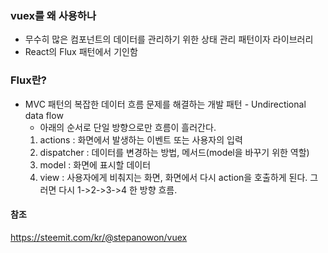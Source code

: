 ### vuex를 왜 사용하나
- 무수히 많은 컴포넌트의 데이터를 관리하기 위한 상태 관리 패턴이자 라이브러리
- React의 Flux 패턴에서 기인함

### Flux란?
- MVC 패턴의 복잡한 데이터 흐름 문제를 해결하는 개발 패턴 - Undirectional data flow
    - 아래의 순서로 단일 방향으로만 흐름이 흘러간다.
    1. actions : 화면에서 발생하는 이벤트 또는 사용자의 입력
    2. dispatcher : 데이터를 변경하는 방법, 메서드(model을 바꾸기 위한 역할)
    3. model : 화면에 표시할 데이터
    4. view : 사용자에게 비춰지는 화면, 화면에서 다시 action을 호출하게 된다. 그러면 다시 1->2->3->4 한 방향 흐름.



#### 참조
https://steemit.com/kr/@stepanowon/vuex